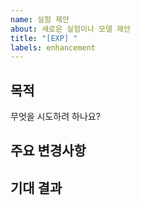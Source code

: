 ```yaml
---
name: 실험 제안
about: 새로운 실험이나 모델 제안
title: "[EXP] "
labels: enhancement
---
```


## 목적
무엇을 시도하려 하나요?

## 주요 변경사항

## 기대 결과

